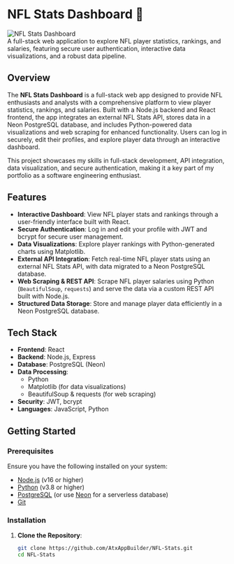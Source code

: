 # NFL Stats Dashboard 🏈

![NFL Stats Dashboard](https://img.shields.io/badge/Status-Active-brightgreen)  
A full-stack web application to explore NFL player statistics, rankings, and salaries, featuring secure user authentication, interactive data visualizations, and a robust data pipeline.

## Overview

The **NFL Stats Dashboard** is a full-stack web app designed to provide NFL enthusiasts and analysts with a comprehensive platform to view player statistics, rankings, and salaries. Built with a Node.js backend and React frontend, the app integrates an external NFL Stats API, stores data in a Neon PostgreSQL database, and includes Python-powered data visualizations and web scraping for enhanced functionality. Users can log in securely, edit their profiles, and explore player data through an interactive dashboard.

This project showcases my skills in full-stack development, API integration, data visualization, and secure authentication, making it a key part of my portfolio as a software engineering enthusiast.

## Features

- **Interactive Dashboard**: View NFL player stats and rankings through a user-friendly interface built with React.
- **Secure Authentication**: Log in and edit your profile with JWT and bcrypt for secure user management.
- **Data Visualizations**: Explore player rankings with Python-generated charts using Matplotlib.
- **External API Integration**: Fetch real-time NFL player stats using an external NFL Stats API, with data migrated to a Neon PostgreSQL database.
- **Web Scraping & REST API**: Scrape NFL player salaries using Python (`BeautifulSoup`, `requests`) and serve the data via a custom REST API built with Node.js.
- **Structured Data Storage**: Store and manage player data efficiently in a Neon PostgreSQL database.

## Tech Stack

- **Frontend**: React
- **Backend**: Node.js, Express
- **Database**: PostgreSQL (Neon)
- **Data Processing**:
  - Python
  - Matplotlib (for data visualizations)
  - BeautifulSoup & requests (for web scraping)
- **Security**: JWT, bcrypt
- **Languages**: JavaScript, Python

## Getting Started

### Prerequisites

Ensure you have the following installed on your system:
- [Node.js](https://nodejs.org/) (v16 or higher)
- [Python](https://www.python.org/) (v3.8 or higher)
- [PostgreSQL](https://www.postgresql.org/) (or use [Neon](https://neon.tech/) for a serverless database)
- [Git](https://git-scm.com/)

### Installation

1. **Clone the Repository**:
   ```bash
   git clone https://github.com/AtxAppBuilder/NFL-Stats.git
   cd NFL-Stats
